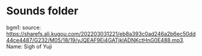 # Sounds folder

bgm1: source: https://sharefs.ali.kugou.com/202203031221/eb8a393c0ad246a2b6ec50dd44ce4487/G232/M05/18/19/yJQEAF9Ei4GATjklADNKctHnG0E488.mp3.
Name: Sigh of Yuji
